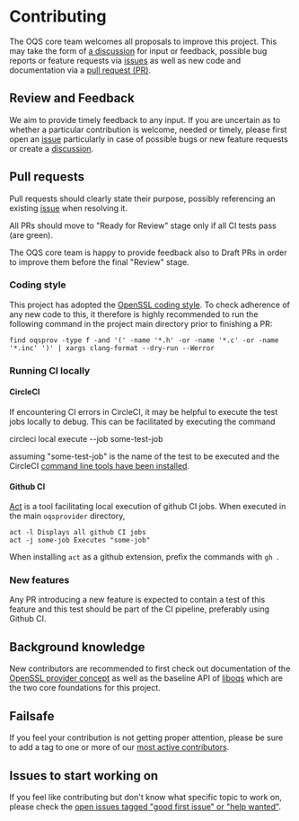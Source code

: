 # Contributing

The OQS core team welcomes all proposals to improve this project. This may take 
the form of [a discussion](https://github.com/open-quantum-safe/oqs-provider/discussions)
for input or feedback, possible bug reports or feature requests via [issues](https://github.com/open-quantum-safe/oqs-provider/issues)
as well as new code and documentation via a [pull request (PR)](https://github.com/open-quantum-safe/oqs-provider/pulls).

## Review and Feedback

We aim to provide timely feedback to any input. If you are uncertain as to whether
a particular contribution is welcome, needed or timely, please first open an [issue](https://github.com/open-quantum-safe/oqs-provider/issues)
particularly in case of possible bugs or new feature requests or create a
[discussion](https://github.com/open-quantum-safe/oqs-provider/discussions).

## Pull requests

Pull requests should clearly state their purpose, possibly referencing an existing
[issue](https://github.com/open-quantum-safe/oqs-provider/issues) when resolving it.

All PRs should move to "Ready for Review" stage only if all CI tests pass (are green).

The OQS core team is happy to provide feedback also to Draft PRs in order to improve
them before the final "Review" stage.

### Coding style

This project has adopted the [OpenSSL coding style](https://www.openssl.org/policies/technical/coding-style.html).
To check adherence of any new code to this, it therefore is highly recommended to
run the following command in the project main directory prior to finishing a PR:

    find oqsprov -type f -and '(' -name '*.h' -or -name '*.c' -or -name '*.inc' ')' | xargs clang-format --dry-run --Werror

### Running CI locally

#### CircleCI

If encountering CI errors in CircleCI, it may be helpful to execute the test jobs
locally to debug. This can be facilitated by executing the command

   circleci local execute --job some-test-job

assuming "some-test-job" is the name of the test to be executed and the CircleCI
[command line tools have been installed](https://circleci.com/docs/local-cli).

#### Github CI

[Act](https://github.com/nektos/act) is a tool facilitating local execution of
github CI jobs. When executed in the main `oqsprovider` directory, 

    act -l Displays all github CI jobs
    act -j some-job Executes "some-job"

When installing `act` as a github extension, prefix the commands with `gh `.

### New features

Any PR introducing a new feature is expected to contain a test of this feature
and this test should be part of the CI pipeline, preferably using Github CI.

## Background knowledge

New contributors are recommended to first check out documentation of the 
[OpenSSL provider concept](https://www.openssl.org/docs/man3.0/man7/provider.html)
as well as the baseline API of [liboqs](https://github.com/open-quantum-safe/liboqs)
which are the two core foundations for this project.

## Failsafe

If you feel your contribution is not getting proper attention, please be sure to
add a tag to one or more of our [most active contributors](https://github.com/open-quantum-safe/oqs-provider/graphs/contributors).

## Issues to start working on

If you feel like contributing but don't know what specific topic to work on,
please check the [open issues tagged "good first issue" or "help wanted"](https://github.com/open-quantum-safe/oqs-provider/issues).



